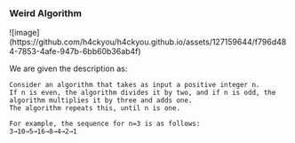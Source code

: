 <h3> Weird Algorithm </h3>
![image](https://github.com/h4ckyou/h4ckyou.github.io/assets/127159644/f796d484-7853-4afe-947b-6bb60b36ab4f)

We are given the description as:

```
Consider an algorithm that takes as input a positive integer n.
If n is even, the algorithm divides it by two, and if n is odd, the algorithm multiplies it by three and adds one.
The algorithm repeats this, until n is one.

For example, the sequence for n=3 is as follows:
3→10→5→16→8→4→2→1
```
